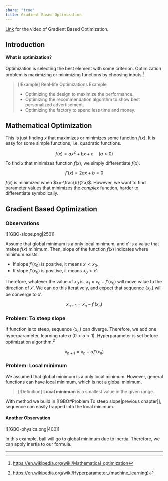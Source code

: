 ```yaml
---
share: "true"
title: Gradient Based Optimization
---
```


[Link](https://www.youtube.com/watch?v=atXrbIY6iyQ) for the video of Gradient Based Optimization.

## Introduction

#### What is optimization?

Optimization is selecting the best element with some criterion. Optimization problem is maximizing or minimizing functions by choosing inputs.[^1]

> [!Example] Real-life Optimizations Example
>
> - Optimizing the design to maximize the performance.
> - Optimizing the recommendation algorithm to show best personalized advertisement.
> - Optimizing the factory to spend less time and money.

## Mathematical Optimization

This is just finding $x$ that maximizes or minimizes some function $f(x)$. It is easy for some simple functions, i.e. quadratic functions.

$$
f(x)= ax^2 + bx+c \quad (a>0)
$$

To find $x$ that minimizes function $f(x)$, we simply differentiate $f(x)$.

$$
f'(x)=2ax+b=0
$$

$f(x)$ is minimized when $x=-\frac{b}{2a}$.
However, we want to find parameter values that minimizes the _complex_ function, harder to differentiate symbolically.

## Gradient Based Optimization

### Observations

![[GBO-slope.png|250]]

Assume that global minimum is a only local minimum, and $x'$ is a value that makes $f(x)$ minimum.
Then, slope of the function $f(x)$ indicates where minimum exists.

- If slope $f'(x_0)$ is positive, it means $x' < x_0$.
- If slope $f'(x_0)$ is positive, it means $x_0 < x'$.

Therefore, whatever the value of $x_0$ is, $x_1 = x_0 - f'(x_0)$ will move value to the direction of $x'$.
We can do this iteratively, and expect that sequence $\{x_n\}$ will be converge to $x'$.

$$
x_{n+1} = x_n - f'(x_n)
$$

### Problem: To steep slope

If function is to steep, sequence $\{x_n\}$ can diverge. Therefore, we add one hyperparameter, learning rate $\alpha\ (0<\alpha<1)$. Hyperparameter is set before optimization algorithm.[^2]

$$
x_{n+1} = x_n - \alpha f'(x_n)
$$

### Problem: Local minimum

We assumed that global minimum is a only local minimum. However, general functions can have local minimum, which is not a global minimum.

> [!Definition]
> **Local minimum** is a smallest value in the given range.

With method we build in [[GBO#Problem To steep slope|previous chapter]], sequence can easily trapped into the local minimum.

#### Another Observation

![[GBO-physics.png|400]]

In this example, ball will go to global minimum due to inertia. Therefore, we can apply inertia to our formula.

---

[^1]: https://en.wikipedia.org/wiki/Mathematical_optimization
[^2]: https://en.wikipedia.org/wiki/Hyperparameter_(machine_learning)
